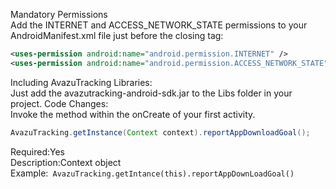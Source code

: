 Mandatory Permissions   
   Add the INTERNET and ACCESS_NETWORK_STATE permissions to your AndroidManifest.xml file just before the closing </manifest> tag:   
   ```xml
   <uses-permission android:name="android.permission.INTERNET" />      
   <uses-permission android:name="android.permission.ACCESS_NETWORK_STATE" />
   ```
   
   Including AvazuTracking Libraries:   
   Just add the avazutracking-android-sdk.jar to the Libs folder in your project.
   Code Changes:   
   Invoke the method within the onCreate of your first activity.   
   ```java
   AvazuTracking.getInstance(Context context).reportAppDownloadGoal();   
   ```
   
   Required:Yes   
   Description:Context object   
   Example:``` AvazuTracking.getIntance(this).reportAppDownLoadGoal()```
